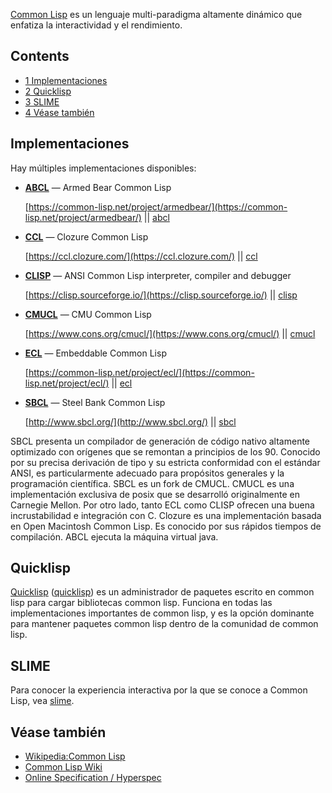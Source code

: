 [Common Lisp](https://common-lisp.net/) es un lenguaje multi-paradigma altamente dinámico que enfatiza la interactividad y el rendimiento.

## Contents

*   [1 Implementaciones](#Implementaciones)
*   [2 Quicklisp](#Quicklisp)
*   [3 SLIME](#SLIME)
*   [4 Véase también](#V.C3.A9ase_tambi.C3.A9n)

## Implementaciones

Hay múltiples implementaciones disponibles:

*   **[ABCL](https://en.wikipedia.org/wiki/Common_Lisp#List_of_implementations "wikipedia:Common Lisp")** — Armed Bear Common Lisp

	[https://common-lisp.net/project/armedbear/](https://common-lisp.net/project/armedbear/) || [abcl](https://aur.archlinux.org/packages/abcl/)

*   **[CCL](https://en.wikipedia.org/wiki/Clozure_CL "wikipedia:Clozure CL")** — Clozure Common Lisp

	[https://ccl.clozure.com/](https://ccl.clozure.com/) || [ccl](https://aur.archlinux.org/packages/ccl/)

*   **[CLISP](https://en.wikipedia.org/wiki/CLISP "wikipedia:CLISP")** — ANSI Common Lisp interpreter, compiler and debugger

	[https://clisp.sourceforge.io/](https://clisp.sourceforge.io/) || [clisp](https://www.archlinux.org/packages/?name=clisp)

*   **[CMUCL](https://en.wikipedia.org/wiki/CMU_Common_Lisp "wikipedia:CMU Common Lisp")** — CMU Common Lisp

	[https://www.cons.org/cmucl/](https://www.cons.org/cmucl/) || [cmucl](https://www.archlinux.org/packages/?name=cmucl)

*   **[ECL](https://en.wikipedia.org/wiki/Incrustar_Common_Lisp "wikipedia:Incrustar Common Lisp")** — Embeddable Common Lisp

	[https://common-lisp.net/project/ecl/](https://common-lisp.net/project/ecl/) || [ecl](https://www.archlinux.org/packages/?name=ecl)

*   **[SBCL](https://en.wikipedia.org/wiki/Steel_Bank_Common_Lisp "wikipedia:Steel Bank Common Lisp")** — Steel Bank Common Lisp

	[http://www.sbcl.org/](http://www.sbcl.org/) || [sbcl](https://www.archlinux.org/packages/?name=sbcl)

SBCL presenta un compilador de generación de código nativo altamente optimizado con orígenes que se remontan a principios de los 90\. Conocido por su precisa derivación de tipo y su estricta conformidad con el estándar ANSI, es particularmente adecuado para propósitos generales y la programación científica. SBCL es un fork de CMUCL. CMUCL es una implementación exclusiva de posix que se desarrolló originalmente en Carnegie Mellon. Por otro lado, tanto ECL como CLISP ofrecen una buena incrustabilidad e integración con C. Clozure es una implementación basada en Open Macintosh Common Lisp. Es conocido por sus rápidos tiempos de compilación. ABCL ejecuta la máquina virtual java.

## Quicklisp

[Quicklisp](https://www.quicklisp.org/beta/) ([quicklisp](https://aur.archlinux.org/packages/quicklisp/)) es un administrador de paquetes escrito en common lisp para cargar bibliotecas common lisp. Funciona en todas las implementaciones importantes de common lisp, y es la opción dominante para mantener paquetes common lisp dentro de la comunidad de common lisp.

## SLIME

Para conocer la experiencia interactiva por la que se conoce a Common Lisp, vea [slime](/index.php/Slime "Slime").

## Véase también

*   [Wikipedia:Common Lisp](https://en.wikipedia.org/wiki/es:Common_Lisp "wikipedia:es:Common Lisp")
*   [Common Lisp Wiki](http://cliki.net)
*   [Online Specification / Hyperspec](http://www.lispworks.com/documentation/HyperSpec/Front)